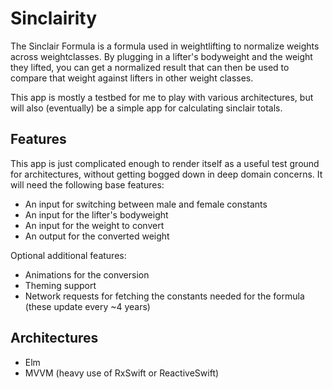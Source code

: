 # Sinclairity

The Sinclair Formula is a formula used in weightlifting to normalize weights
across weightclasses. By plugging in a lifter's bodyweight and the weight they
lifted, you can get a normalized result that can then be used to compare that
weight against lifters in other weight classes.

This app is mostly a testbed for me to play with various architectures, but
will also (eventually) be a simple app for calculating sinclair totals.

## Features

This app is just complicated enough to render itself as a useful test ground
for architectures, without getting bogged down in deep domain concerns. It
will need the following base features:

 - An input for switching between male and female constants
 - An input for the lifter's bodyweight
 - An input for the weight to convert
 - An output for the converted weight

Optional additional features:

 - Animations for the conversion
 - Theming support
 - Network requests for fetching the constants needed for the formula (these
   update every ~4 years)

## Architectures

 - Elm
 - MVVM (heavy use of RxSwift or ReactiveSwift)
